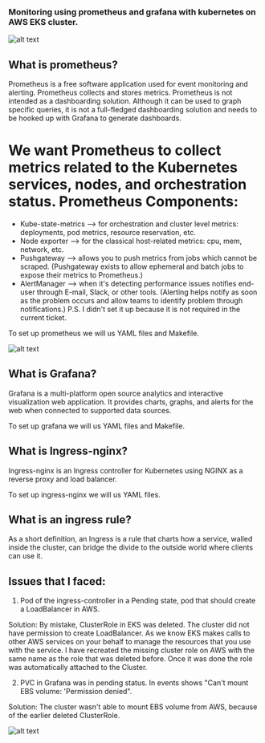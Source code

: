 
### Monitoring using prometheus and grafana with kubernetes on AWS EKS cluster.
![alt text](https://www.google.com/url?sa=i&url=https%3A%2F%2Fmedium.com%2Fnerd-for-tech%2Freal-time-monitoring-using-prometheus-grafana-ca2ff2d6be03&psig=AOvVaw2y2-Lr2a8Tqmqk24U86Q1p&ust=1638327943979000&source=images&cd=vfe&ved=0CAsQjRxqFwoTCLiP9bCNv_QCFQAAAAAdAAAAABAD)

## What is prometheus?

Prometheus is a free software application used for event monitoring and alerting. Prometheus collects and stores metrics. Prometheus is not intended as a dashboarding solution. Although it can be used to graph specific queries, it is not a full-fledged dashboarding solution and needs to be hooked up with Grafana to generate dashboards.

# We want Prometheus to collect metrics related to the Kubernetes services, nodes, and orchestration status. Prometheus Components:

- Kube-state-metrics --> for orchestration and cluster level metrics: deployments, pod metrics, resource reservation, etc.
- Node exporter --> for the classical host-related metrics: cpu, mem, network, etc.
- Pushgateway --> allows you to push metrics from jobs which cannot be scraped. (Pushgateway exists to allow ephemeral and batch jobs to expose their metrics to Prometheus.)
- AlertManager --> when it's detecting performance issues notifies end-user through E-mail, Slack, or other tools. (Alerting helps notify as soon as the problem occurs and allow teams to identify problem through notifications.) P.S. I didn't set it up because it is not required in the current ticket.

To set up prometheus we will us YAML files and Makefile.

![alt text](https://www.google.com/url?sa=i&url=https%3A%2F%2Fwww.whitelabeldevelopers.tech%2Fgrafana&psig=AOvVaw1lBJJeCNOCbpz8ljPurBCh&ust=1638328077083000&source=images&cd=vfe&ved=0CAsQjRxqFwoTCPi4v-6Nv_QCFQAAAAAdAAAAABAE)

## What is Grafana?

Grafana is a multi-platform open source analytics and interactive visualization web application. It provides charts, graphs, and alerts for the web when connected to supported data sources.

To set up grafana we will us YAML files and Makefile.

## What is Ingress-nginx?

Ingress-nginx is an Ingress controller for Kubernetes using NGINX as a reverse proxy and load balancer.

To set up ingress-nginx we will us YAML files.

## What is an ingress rule?

As a short definition, an Ingress is a rule that charts how a service, walled inside the cluster, can bridge the divide to the outside world where clients can use it.



## Issues that I faced:

1. Pod of the ingress-controller in a Pending state, pod that should create a LoadBalancer in AWS.

Solution: By mistake, ClusterRole in EKS was deleted. The cluster did not have permission to create LoadBalancer. As we know EKS makes calls to other AWS services on your behalf to manage the resources that you use with the service. I have recreated the missing cluster role on AWS with the same name as the role that was deleted before. Once it was done the role was automatically attached to the Cluster.

2. PVC in Grafana was in pending status. In events shows "Can't mount EBS volume: 'Permission denied".

Solution: The cluster wasn't able to mount EBS volume from AWS, because of the earlier deleted ClusterRole.


![alt text](https://www.google.com/url?sa=i&url=https%3A%2F%2Fmedium.com%2Favmconsulting-blog%2Fhow-to-monitor-kubernetes-cluster-with-prometheus-and-grafana-8ec7e060896f&psig=AOvVaw0P1nzghEaS8EGPf8cHhMYi&ust=1638328658824000&source=images&cd=vfe&ved=0CAsQjRxqFwoTCLibr72Qv_QCFQAAAAAdAAAAABAJ)